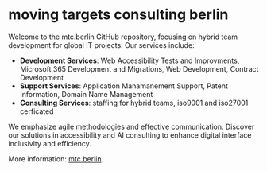 # moving targets consulting berlin

Welcome to the mtc.berlin GitHub repository, focusing on hybrid team development for global IT projects. Our services include:

- **Development Services**: Web Accessibility Tests and Improvments, Microsoft 365 Development and Migrations, Web Development, Contract Development
- **Support Services**: Application Manamanement Support, Patent Information, Domain Name Management
- **Consulting Services**: staffing for hybrid teams, iso9001 and iso27001 cerficated

We emphasize agile methodologies and effective communication. Discover our solutions in accessibility and AI consulting to enhance digital interface inclusivity and efficiency.

More information: [mtc.berlin](https://www.mtc.berlin/en).
